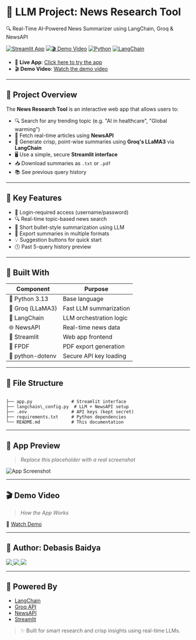 # 🧠 LLM Project: News Research Tool  
🔍 Real-Time AI-Powered News Summarizer using LangChain, Groq & NewsAPI

[![Streamlit App](https://img.shields.io/badge/🚀%20Live%20App-Open%20in%20Browser-brightgreen?style=for-the-badge)](https://llm-news-research-tool-debasisbaidya.streamlit.app/)
[![🎬 Demo Video](https://img.shields.io/badge/🎬%20Demo-Watch%20Now-red?style=for-the-badge)](https://your-demo-video-link.com)
[![Python](https://img.shields.io/badge/Python-3.13-blue?style=for-the-badge)](https://www.python.org/downloads/release/python-3130a1/)
[![LangChain](https://img.shields.io/badge/LangChain%20+%20Groq-News%20API-orange?style=for-the-badge)](https://www.langchain.com/)

</div>

- 🔗 **Live App**: [Click here to try the app](https://llm-news-research-tool-debasisbaidya.streamlit.app/)
- 🎬 **Demo Video**: [Watch the demo video](https://your-demo-video-link.com)

---

## 📌 Project Overview

The **News Research Tool** is an interactive web app that allows users to:

- 🔍 Search for any trending topic (e.g. "AI in healthcare", "Global warming")
- 📡 Fetch real-time articles using **NewsAPI**
- 🧠 Generate crisp, point-wise summaries using **Groq's LLaMA3** via **LangChain**
- 🖥️ Use a simple, secure **Streamlit interface**
- 📥 Download summaries as `.txt` or `.pdf`
- 📚 See previous query history

---

## 🚀 Key Features

- 🔐 Login-required access (username/password)
- 🔍 Real-time topic-based news search
- 🧠 Short bullet-style summarization using LLM
- 📁 Export summaries in multiple formats
- 💡 Suggestion buttons for quick start
- 🕓 Past 5-query history preview

---

## 🧰 Built With

| Component       | Purpose                           |
|------------------|-----------------------------------|
| 🐍 Python 3.13    | Base language                     |
| 🧠 Groq (LLaMA3)  | Fast LLM summarization            |
| 🦜 LangChain      | LLM orchestration logic           |
| 🌐 NewsAPI        | Real-time news data               |
| 🌿 Streamlit      | Web app frontend                  |
| 🧾 FPDF           | PDF export generation             |
| 🔐 python-dotenv  | Secure API key loading            |

---

## 📁 File Structure

```

├── app.py               # Streamlit interface
├── langchain\_config.py  # LLM + NewsAPI setup
├── .env                 # API keys (kept secret)
├── requirements.txt     # Python dependencies
└── README.md            # This documentation

```

---

## 📸 App Preview

> _Replace this placeholder with a real screenshot_

![App Screenshot](https://your-screenshot-link.com)

---

## 🎬 Demo Video

> _How the App Works_

🎥 [Watch Demo](https://your-demo-link.com)

---

## 👤 Author: Debasis Baidya

<a href="https://www.linkedin.com/in/debasisbaidya" target="_blank">
    <img src="https://img.shields.io/badge/LinkedIn-Connect-blue?logo=linkedin&logoColor=white&style=flat" />
  </a>
  <a href="mailto:speak2debasis@gmail.com">
    <img src="https://img.shields.io/badge/Gmail-Mail_Me-red?logo=gmail&logoColor=white&style=flat" />
  </a>
  <a href="https://api.whatsapp.com/send?phone=918013316086&text=Hi%20Debasis!">
    <img src="https://img.shields.io/badge/WhatsApp-Chat-green?logo=whatsapp&logoColor=white&style=flat" />
  </a>
  
---

## 🧠 Powered By

- [LangChain](https://www.langchain.com/)  
- [Groq API](https://console.groq.com/)  
- [NewsAPI](https://newsapi.org/)  
- [Streamlit](https://streamlit.io/)

> ✨ Built for smart research and crisp insights using real-time LLMs.
```
